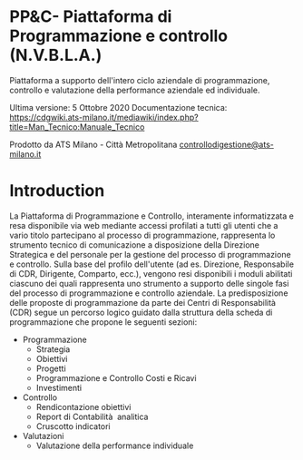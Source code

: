 #	PP&C- Piattaforma di Programmazione e controllo  (N.V.B.L.A.)

Piattaforma a supporto dell'intero ciclo aziendale di programmazione,
controllo e valutazione della performance aziendale ed individuale.

Ultima versione: 5 Ottobre 2020
Documentazione tecnica: https://cdgwiki.ats-milano.it/mediawiki/index.php?title=Man_Tecnico:Manuale_Tecnico

Prodotto da ATS Milano - Città Metropolitana
controllodigestione@ats-milano.it


# Introduction 
La Piattaforma di Programmazione e Controllo, interamente informatizzata e
resa disponibile via web mediante accessi profilati a tutti gli utenti che
a vario titolo partecipano al processo di programmazione, rappresenta lo
strumento tecnico di comunicazione a disposizione della Direzione
Strategica e del personale per la gestione del processo di programmazione
e controllo. Sulla base del profilo dell'utente (ad es. Direzione,
Responsabile di CDR, Dirigente, Comparto, ecc.), vengono resi disponibili
i moduli abilitati ciascuno dei quali rappresenta uno strumento a
supporto delle singole fasi del processo di programmazione e controllo
aziendale. La predisposizione delle proposte di programmazione da parte
dei Centri di Responsabilità  (CDR) segue un percorso logico guidato dalla
struttura della scheda di programmazione che propone le seguenti
sezioni:  
- Programmazione 
    - Strategia 
    - Obiettivi 
    - Progetti 
    - Programmazione e Controllo Costi e Ricavi 
    - Investimenti 
- Controllo 
    - Rendicontazione obiettivi 
    - Report di Contabilità  analitica 
    - Cruscotto indicatori 
- Valutazioni 
    - Valutazione della performance individuale